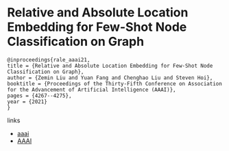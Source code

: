 # Relative and Absolute Location Embedding for Few-Shot Node Classification on Graph

```
@inproceedings{rale_aaai21,
title = {Relative and Absolute Location Embedding for Few-Shot Node Classification on Graph},
author = {Zemin Liu and Yuan Fang and Chenghao Liu and Steven Hoi},
booktitle = {Proceedings of the Thirty-Fifth Conference on Association for the Advancement of Artificial Intelligence (AAAI)},
pages = {4267--4275},
year = {2021}
}
```

links
- [aaai](https://www.aaai.org/AAAI21Papers/AAAI-2206.LiuZ.pdf)
- [AAAI](https://ojs.aaai.org/index.php/AAAI/article/view/16551)
